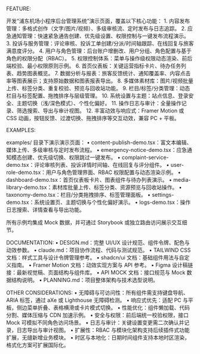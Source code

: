 FEATURE:

开发“浦东机场小程序后台管理系统”演示页面，覆盖以下核心功能：
	1.	内容发布管理：多格式创作（文字/图片/视频）、多级审核流、定时发布与日志追踪。
	2.	应急通知管理：快速紧急通告创建、优先级设置、权限控制与一键发布流程演示。
	3.	投诉与服务管理：评论审核、投诉工单创建/分派/时间轴跟踪、在线回复与旅客满意度评分。
	4.	用户与角色管理：后台账户增删改、用户分组、角色配置与基于角色的权限分配（RBAC）。
	5.	权限控制体系：菜单与操作级权限动态渲染、前后端校验、最小权限原则示例。
	6.	首页仪表板：关键运营指标卡片、待办任务列表、趋势图表概览。
	7.	数据分析与报表：旅客反馈统计、通知覆盖率、内容点击率等图表展示；支持原始数据和图表报表导出。
	8.	多媒体素材库：图片/视频批量上传、标签分类、重复校验、预览与回收站功能。
	9.	栏目/标签/分类管理：动态栏目与标签配置、拖拽排序与层级管理。
	10.	系统设置与主题：站点信息、登录安全、主题切换（浅/深色模式）、个性化偏好。
	11.	操作日志与审计：全量操作记录、筛选搜索、导出与审计视图。
	12.	丰富动效与响应式：Framer Motion 或 CSS 动画，按钮反馈、过渡切换、拖拽排序等交互动效，兼容 PC + 平板。

EXAMPLES:

examples/ 目录下演示演示页面：
	•	content-publish-demo.tsx：富文本编辑、媒体上传、多级审核与定时发布流程。
	•	emergency-notice-demo.tsx：应急通知模态创建、优先级切换、权限跳过一键发布。
	•	complaint-service-demo.tsx：评论审核列表、投诉详情时间轴、在线回复与评分组件。
	•	user-role-demo.tsx：用户与角色管理界面、RBAC 权限配置与动态渲染示例。
	•	dashboard-demo.tsx：首页仪表板卡片、图表组件与待办列表演示。
	•	media-library-demo.tsx：素材库批量上传、标签分类、资源预览与回收站操作。
	•	taxonomy-demo.tsx：栏目/分类拖拽排序、标签管理面板。
	•	settings-demo.tsx：系统设置页、主题切换与个性化偏好演示。
	•	logs-demo.tsx：操作日志搜索、详情查看与导出功能。

所有示例均集成 Mock 数据，并可通过 Storybook 或独立路由访问展示交互细节。

DOCUMENTATION:
	•	DESIGN.md：完整 UI/UX 设计规范、组件令牌、配色与动效参数。
	•	claude.md：项目协作流程、代码与测试规范。
	•	TAILWIND CSS 文档：样式工具与设计令牌管理参考。
	•	shadcn/ui 文档：基础组件用法与自定义指南。
	•	Framer Motion 文档：动效实现方案与 API 参考。
	•	Figma 设计稿链接：最新视觉稿、页面结构与组件库。
	•	API MOCK 文档：接口规范与 Mock 数据结构说明。
	•	PLANNING.md：项目整体架构与技术选型说明。

OTHER CONSIDERATIONS:
	•	无障碍与可访问性：所有组件需支持键盘导航、ARIA 标签，通过 aXe 或 Lighthouse 无障碍检测。
	•	响应式优先：适配 PC 与平板，侧边菜单折叠、表格横滑或卡片模式切换。
	•	性能优化：组件懒加载、代码分割、媒体压缩与 CDN 加速示例。
	•	安全与权限：前后端统一校验权限，接口 Mock 可模拟不同角色访问场景。
	•	日志与审计：关键设置变更需二次确认并记录，日志导出与审计视图。
	•	扩展性：RBAC 与模块化架构支持后续插件式功能扩展，无缝新增业务模块。
	•	时区与本地化：日期时间组件支持本地时区渲染，格式化方案可扩展国际化。